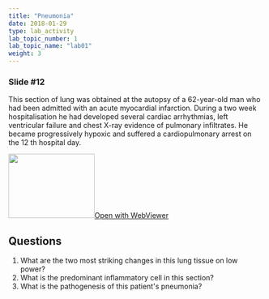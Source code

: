 ```yaml
---
title: "Pneumonia"
date: 2018-01-29
type: lab_activity
lab_topic_number: 1
lab_topic_name: "lab01"
weight: 3
---
```

<div class="entrybody">
<h3>Slide #12</h3>

<p>This section of lung was obtained at the autopsy of a 62-year-old man who had been admitted with an acute myocardial infarction. During a two week hospitalisation he had developed several cardiac arrhythmias, left ventricular failure and chest X-ray evidence of pulmonary infiltrates. He became progressively hypoxic and suffered a cardiopulmonary arrest on the 12 th hospital day.<br clear="all"></p>

<div class="thumbnail"><a href="https://pathologylab.ctl.columbia.edu/slides/slidelung_path_05/" target="_blank"><img alt="" src="/assets/images/slide_lungpath05.jpg" width="170" height="127" class="mt-image-left"></a><a href="https://pathologylab.ctl.columbia.edu/slides/slidelung_path_05/" target="_blank">Open with WebViewer</a></div>

<h2>Questions</h2>


<ol>
<li>What are the two most striking changes in this lung tissue on low power?</li>
<li>What is the predominant inflammatory cell in this section?</li>
<li>What is the pathogenesis of this patient's pneumonia?</li>
</ol>


						
</div>
